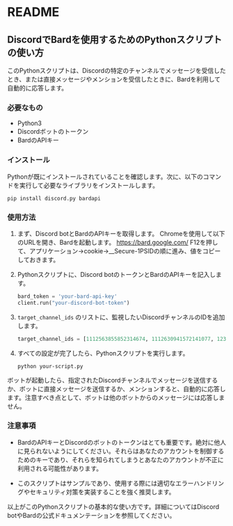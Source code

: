 # README

## DiscordでBardを使用するためのPythonスクリプトの使い方

このPythonスクリプトは、Discordの特定のチャンネルでメッセージを受信したとき、または直接メッセージやメンションを受信したときに、Bardを利用して自動的に応答します。

### 必要なもの
- Python3
- Discordボットのトークン
- BardのAPIキー

### インストール

Pythonが既にインストールされていることを確認します。次に、以下のコマンドを実行して必要なライブラリをインストールします。

```
pip install discord.py bardapi
```

### 使用方法

1. まず、Discord botとBardのAPIキーを取得します。
Chromeを使用して以下のURLを開き、Bardを起動します。
https://bard.google.com/
F12を押して、アプリケーション→cookie→__Secure-1PSIDの順に進み、値をコピーしておきます。

2. Pythonスクリプトに、Discord botのトークンとBardのAPIキーを記入します。

   ```python
   bard_token = 'your-bard-api-key' 
   client.run("your-discord-bot-token")
   ```

3. `target_channel_ids` のリストに、監視したいDiscordチャンネルのIDを追加します。

   ```python
   target_channel_ids = [1112563855852314674, 1112630941572141077, 12345]
   ```

4. すべての設定が完了したら、Pythonスクリプトを実行します。

   ```
   python your-script.py
   ```

ボットが起動したら、指定されたDiscordチャンネルでメッセージを送信するか、ボットに直接メッセージを送信するか、メンションすると、自動的に応答します。注意すべき点として、ボットは他のボットからのメッセージには応答しません。

### 注意事項

- BardのAPIキーとDiscordのボットのトークンはとても重要です。絶対に他人に見られないようにしてください。それらはあなたのアカウントを制御するためのキーであり、それらを知られてしまうとあなたのアカウントが不正に利用される可能性があります。

- このスクリプトはサンプルであり、使用する際には適切なエラーハンドリングやセキュリティ対策を実装することを強く推奨します。

以上がこのPythonスクリプトの基本的な使い方です。詳細についてはDiscord botやBardの公式ドキュメンテーションを参照してください。
